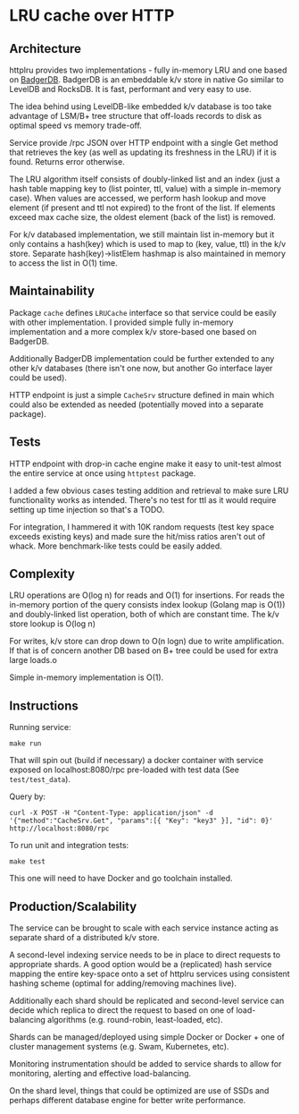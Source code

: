 # LRU cache over HTTP

## Architecture

httplru provides two implementations - fully in-memory LRU and one based on
[BadgerDB](https://github.com/dgraph-io/badger). BadgerDB is an embeddable k/v
store in native Go similar to LevelDB and RocksDB. It is fast, performant and
very easy to use.

The idea behind using LevelDB-like embedded k/v database is too take advantage of
LSM/B+ tree structure that off-loads records to disk as optimal
speed vs memory trade-off.

Service provide /rpc JSON over HTTP endpoint with a single Get method that
retrieves the key (as well as updating its freshness in the LRU) if it is found.
Returns error otherwise.

The LRU algorithm itself consists of doubly-linked list and an index (just a
hash table mapping key to (list pointer, ttl, value) with a simple in-memory
case). When values are accessed, we perform hash lookup and move element (if
present and ttl not expired) to the front of the list. If elements exceed max
cache size, the oldest element (back of the list) is removed.

For k/v databased implementation, we still maintain list in-memory but it only
contains a hash(key) which is used to map to (key, value, ttl) in the k/v store.
Separate hash(key)->listElem hashmap is also maintained in memory to access
the list in O(1) time.

## Maintainability

Package `cache` defines `LRUCache` interface so that service could be easily
with other implementation. I provided simple fully in-memory implementation and
a more complex k/v store-based one based on BadgerDB.

Additionally BadgerDB implementation could be further extended to any other k/v
databases (there isn't one now, but another Go interface layer could be used).

HTTP endpoint is just a simple `CacheSrv` structure defined in main which could
also be extended as needed (potentially moved into a separate package).

## Tests

HTTP endpoint with drop-in cache engine make it easy to unit-test almost the
entire service at once using `httptest` package.

I added a few obvious cases testing addition and retrieval to make sure LRU
functionality works as intended. There's no test for ttl as it would require
setting up time injection so that's a TODO.

For integration, I hammered it with 10K random requests (test key space exceeds
existing keys) and made sure the hit/miss ratios aren't out of whack. More
benchmark-like tests could be easily added.

## Complexity

LRU operations are O(log n) for reads and O(1) for insertions. For reads the
in-memory portion of the query consists index lookup (Golang map is O(1)) and
doubly-linked list operation, both of which are constant time. The k/v store
lookup is O(log n)

For writes, k/v store can drop down to O(n logn) due to write amplification. If
that is of concern another DB based on B+ tree could be used for extra large
loads.o

Simple in-memory implementation is O(1).

## Instructions

Running service:

```
make run
```

That will spin out (build if necessary) a docker container with service
exposed on localhost:8080/rpc pre-loaded with test data (See `test/test_data`).

Query by:

```
curl -X POST -H "Content-Type: application/json" -d '{"method":"CacheSrv.Get", "params":[{ "Key": "key3" }], "id": 0}' http://localhost:8080/rpc
```

To run unit and integration tests:

```
make test
```

This one will need to have Docker and go toolchain installed.

## Production/Scalability

The service can be brought to scale with each service instance acting as
separate shard of a distributed k/v store.

A second-level indexing service needs to be in place to direct requests to
appropriate shards. A good option would be a (replicated) hash service mapping
the entire key-space onto a set of httplru services using consistent hashing
scheme (optimal for adding/removing machines live).

Additionally each shard should be replicated and second-level service can decide
which replica to direct the request to based on one of load-balancing algorithms
(e.g. round-robin, least-loaded, etc).

Shards can be managed/deployed using simple Docker or Docker + one of cluster
management systems (e.g. Swam, Kubernetes, etc).

Monitoring instrumentation should be added to service shards to allow for
monitoring, alerting and effective load-balancing.

On the shard level, things that could be optimized are use of SSDs and perhaps
different database engine for better write performance.
